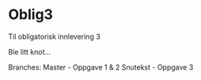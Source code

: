 # Oblig3
Til obligatorisk innlevering 3

Ble litt knot...

Branches:
Master - Oppgave 1 & 2
Snutekst - Oppgave 3
